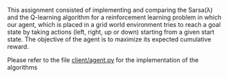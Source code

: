 This assignment consisted of implementing and comparing the Sarsa(λ) and the Q-learning algorithm
for a reinforcement learning problem in which our agent, which is placed in a grid world
environment tries to reach a goal state by taking actions (left, right, up or down) starting from
a given start state. The objective of the agent is to maximize its expected cumulative reward.

Please refer to the file [client/agent.py](client/agent.py) for the implementation of the algorithms
